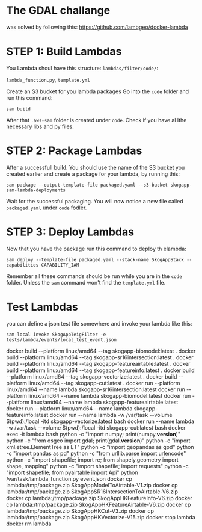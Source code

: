 # The GDAL challange 
was solved by following this:
https://github.com/lambgeo/docker-lambda

# STEP 1: Build Lambdas
You Lambda shoul have this structure:
`lambdas/filter/code/`:

`lambda_function.py`,
`template.yml`

Create an S3 bucket for you lambda packages
Go into the `code` folder
and run this command:
```
sam build
```
After that `.aws-sam` folder is created under `code`. Check if you have al lthe necessary libs and py files.

# STEP 2: Package Lambdas
After a successfull build. You should use the name of the S3 bucket you created earlier and create a package for your lambda, by running this:
```
sam package --output-template-file packaged.yaml --s3-bucket skogapp-sam-lambda-deployments
```
Wait for the successful packaging.
You will now notice a new file called `packaged.yaml` under `code` fodler.

# STEP 3: Deploy Lambdas
Now that you have the package run this command to deploy th elambda:
```
sam deploy --template-file packaged.yaml --stack-name SkogAppStack --capabilities CAPABILITY_IAM
```

Remember all these commands should be run while you are in the `code` folder. Unless the `sam` command won't find the `template.yml` file.

# Test Lambdas
you can define a json test file somewhere and invoke your lambda like this:
```
sam local invoke SkogAppTeigFilter -e tests/lambda/events/local_test_event.json
```


docker build --platform linux/amd64 --tag skogapp-biomodel:latest .
docker build --platform linux/amd64 --tag skogapp-sr16intersection:latest .
docker build --platform linux/amd64 --tag skogapp-featureairtable:latest .
docker build --platform linux/amd64 --tag skogapp-featureinfo:latest .
docker build --platform linux/amd64 --tag skogapp-vectorize:latest .
docker build --platform linux/amd64 --tag skogapp-cut:latest .
docker run --platform linux/amd64 --name lambda skogapp-sr16intersection:latest
docker run --platform linux/amd64 --name lambda skogapp-biomodel:latest
docker run --platform linux/amd64 --name lambda skogapp-featureairtable:latest
docker run --platform linux/amd64 --name lambda skogapp-featureinfo:latest
docker run --name lambda -w /var/task --volume $(pwd):/local -itd skogapp-vectorize:latest bash
docker run --name lambda -w /var/task --volume $(pwd):/local -itd skogapp-cut:latest bash
docker exec -it lambda bash
python -c "import numpy; print(numpy.__version__)"
python -c "from osgeo import gdal; print(gdal.__version__)"
python -c "import xml.etree.ElementTree as ET"
python -c "import geopandas as gpd"
python -c "import pandas as pd"
python -c "from urllib.parse import urlencode"
python -c "import shapefile; import re; from shapely.geometry import shape, mapping"
python -c "import shapefile; import requests"
python -c "import shapefile; from pyairtable import Api"
python /var/task/lambda_function.py event.json
docker cp lambda:/tmp/package.zip SkogAppModelToAirtable-V1.zip
docker cp lambda:/tmp/package.zip SkogAppSR16IntersectionToAirtable-V6.zip
docker cp lambda:/tmp/package.zip SkogAppHKFeatureInfo-V6.zip
docker cp lambda:/tmp/package.zip SkogAppHKFeatureAirtable-V6.zip
docker cp lambda:/tmp/package.zip SkogAppHKCut-V3.zip
docker cp lambda:/tmp/package.zip SkogAppHKVectorize-V15.zip
docker stop lambda
docker rm lambda